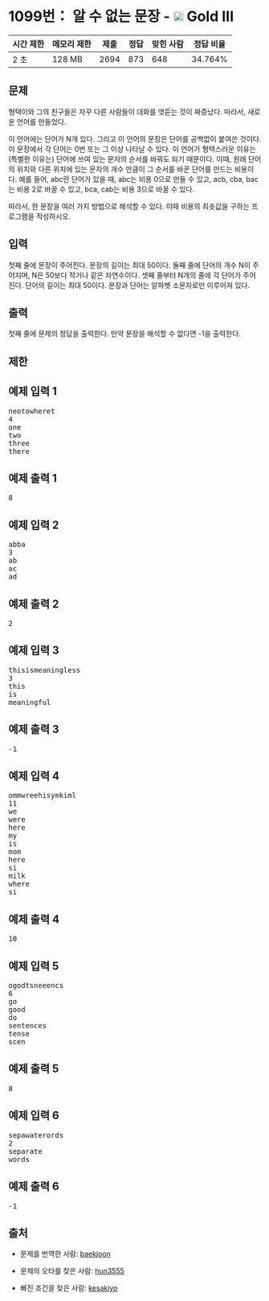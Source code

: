 # 1099번： 알 수 없는 문장 - <img src="https://static.solved.ac/tier_small/13.svg" style="height:20px" /> Gold III



| 시간 제한 | 메모리 제한 | 제출 | 정답 | 맞힌 사람 | 정답 비율 |
| --- | --- | --- | --- | --- | --- |
| 2 초 | 128 MB | 2694 | 873 | 648 | 34.764% |
## 문제

형택이와 그의 친구들은 자꾸 다른 사람들이 대화를 엿듣는 것이 짜증났다. 따라서, 새로운 언어를 만들었다.

이 언어에는 단어가 N개 있다. 그리고 이 언어의 문장은 단어를 공백없이 붙여쓴 것이다. 이 문장에서 각 단어는 0번 또는 그 이상 나타날 수 있다. 이 언어가 형택스러운 이유는 (특별한 이유는) 단어에 쓰여 있는 문자의 순서를 바꿔도 되기 때문이다. 이때, 원래 단어의 위치와 다른 위치에 있는 문자의 개수 만큼이 그 순서를 바꾼 단어를 만드는 비용이다. 예를 들어, abc란 단어가 있을 때, abc는 비용 0으로 만들 수 있고, acb, cba, bac는 비용 2로 바꿀 수 있고, bca, cab는 비용 3으로 바꿀 수 있다.

따라서, 한 문장을 여러 가지 방법으로 해석할 수 있다. 이때 비용의 최솟값을 구하는 프로그램을 작성하시오.

## 입력

첫째 줄에 문장이 주어진다. 문장의 길이는 최대 50이다. 둘째 줄에 단어의 개수 N이 주어지며, N은 50보다 작거나 같은 자연수이다. 셋째 줄부터 N개의 줄에 각 단어가 주어진다. 단어의 길이는 최대 50이다. 문장과 단어는 알파벳 소문자로만 이루어져 있다.

## 출력

첫째 줄에 문제의 정답을 출력한다. 만약 문장을 해석할 수 없다면 -1을 출력한다.

## 제한

## 예제 입력 1

<pre>neotowheret
4
one
two
three
there
</pre>
## 예제 출력 1

<pre>8
</pre>
## 예제 입력 2

<pre>abba
3
ab
ac
ad
</pre>
## 예제 출력 2

<pre>2
</pre>
## 예제 입력 3

<pre>thisismeaningless
3
this
is
meaningful
</pre>
## 예제 출력 3

<pre>-1
</pre>
## 예제 입력 4

<pre>ommwreehisymkiml
11
we
were
here
my
is
mom
here
si
milk
where
si
</pre>
## 예제 출력 4

<pre>10
</pre>
## 예제 입력 5

<pre>ogodtsneeencs
6
go
good
do
sentences
tense
scen
</pre>
## 예제 출력 5

<pre>8
</pre>
## 예제 입력 6

<pre>sepawaterords
2
separate
words
</pre>
## 예제 출력 6

<pre>-1
</pre>
## 출처

- 문제를 번역한 사람: [baekjoon](/user/baekjoon)

- 문제의 오타를 찾은 사람: [hun3555](/user/hun3555)

- 빠진 조건을 찾은 사람: [kesakiyo](/user/kesakiyo)